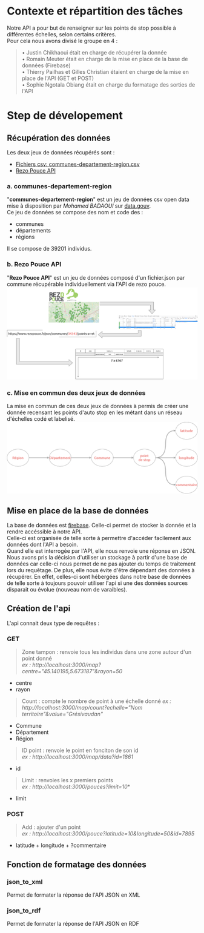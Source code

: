 # Contexte et répartition des tâches

Notre API a pour but de renseigner sur les points de stop possible à différentes échelles, selon certains critères.   
Pour cela nous avons divisé le groupe en 4 : 
> • Justin Chikhaoui était en charge de récupérer la donnée   
> • Romain Meuter était en charge de la mise en place de la base de données (Firebase)   
> • Thierry Pailhas et Gilles Christian étaient en charge de la mise en place de l'API (GET et POST)   
> • Sophie Ngotala Obiang était en charge du formatage des sorties de l'API   

# Step de dévelopement

## Récupération des données
Les deux jeux de données récupérés sont :
- [Fichiers csv: communes-departement-region.csv](https://www.data.gouv.fr/fr/datasets/communes-de-france-base-des-codes-postaux/)
- [Rezo Pouce API](https://api.rezopouce.fr/)

### a. communes-departement-region
"**communes-departement-region**" est un jeu de données csv open data mise à disposition par *Mohamed BADAOUI* sur [data.gouv](https://www.data.gouv.fr/fr/).   
Ce jeu de données se compose des nom et code des :
- communes
- départements
- régions

Il se compose de 39201 individus.

### b. Rezo Pouce API
"**Rezo Pouce API**" est un jeu de données composé d'un fichier.json par commune récupérable individuellement via l'API de rezo pouce.
![plot](https://github.com/Sophie168-mel/groupe_api/blob/main/api_rezo_pouce.png?raw=true)

### c. Mise en commun des deux jeux de données
La mise en commun de ces deux jeux de données à permis de créer une donnée recensant les points d'auto stop en les métant dans un réseau d'échelles codé et labelisé.
![plot](https://github.com/Sophie168-mel/groupe_api/blob/main/graph_regroupement_donnees.png)

## Mise en place de la base de données

La base de données est [firebase](https://firebase.google.com/). Celle-ci permet de stocker la donnée et la rendre accéssible à notre API.    
Celle-ci est organisée de telle sorte à permettre d'accéder facilement aux données dont l'API a besoin.   
Quand elle est interrogée par l'API, elle nous renvoie une réponse en JSON.   
Nous avons pris la décision d'utiliser un stockage à partir d'une base de données car celle-ci nous permet de ne pas ajouter du temps de traitement lors du requêtage. De plus, elle nous évite d'être dépendant des données à récupérer. En effet, celles-ci sont hébergées dans notre base de données de telle sorte à toujours pouvoir utiliser l'api si une des données sources disparait ou évolue (nouveau nom de varaibles).

## Création de l'api

L'api connait deux type de requêtes : 
### **GET**   

> Zone tampon  : renvoie tous les individus dans une zone autour d'un point donné   
> *ex : http://localhost:3000/map?centre="45.140195,5.673187"&rayon=50*   
  - centre
  - rayon

> Count : compte le nombre de point à une échelle donné
> *ex : http://localhost:3000/map/count?echelle="Nom territoire"&value="Grésivaudan"*
  - Commune
  - Département
  - Région

> ID point : renvoie le point en fonciton de son id   
> *ex : http://localhost:3000/map/data?id=1861*
  - id

> Limit : renvoies les x premiers points    
> *ex : http://localhost:3000/pouces?limit=10**
  -  limit

### **POST**   

> Add : ajouter d'un point   
> *ex : http://localhost:3000/pouce?latitude=10&longitude=50&id=7895*
  - latitude + longitude + ?commentaire

## Fonction de formatage des données
### json_to_xml
Permet de formater la réponse de l'API JSON en XML

### json_to_rdf
Permet de formater la réponse de l'API JSON en RDF
